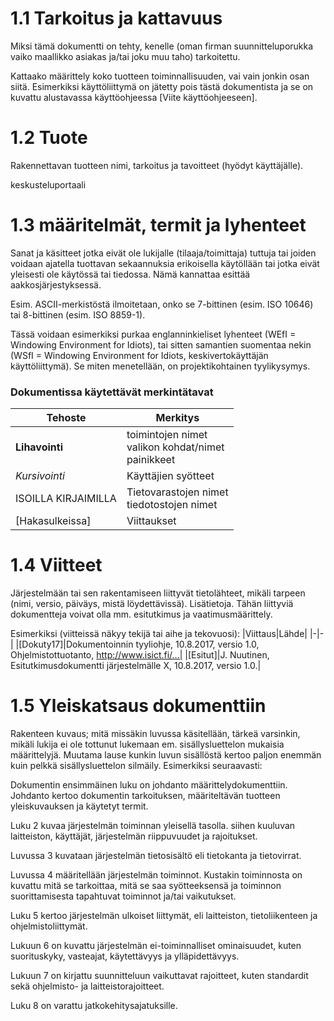 # 1.1 Tarkoitus ja kattavuus
Miksi tämä dokumentti on tehty, kenelle (oman firman suunnitteluporukka vaiko maallikko asiakas ja/tai joku muu taho) tarkoitettu. 

Kattaako määrittely koko tuotteen toiminnallisuuden, vai vain jonkin osan siitä. Esimerkiksi käyttöliittymä on jätetty pois tästä dokumentista ja se on kuvattu alustavassa käyttöohjeessa [Viite käyttöohjeeseen].

# 1.2 Tuote
Rakennettavan tuotteen nimi, tarkoitus ja tavoitteet (hyödyt käyttäjälle).

keskusteluportaali

# 1.3 määritelmät, termit ja lyhenteet
Sanat ja käsitteet jotka eivät ole lukijalle (tilaaja/toimittaja) tuttuja tai joiden voidaan ajatella tuottavan sekaannuksia erikoisella käytöllään tai jotka eivät yleisesti ole käytössä tai tiedossa. Nämä kannattaa esittää aakkosjärjestyksessä.

Esim. ASCII-merkistöstä ilmoitetaan, onko se 7-bittinen (esim. ISO 10646) tai 8-bittinen (esim. ISO 8859-1).

Tässä voidaan esimerkiksi purkaa englanninkieliset lyhenteet (WEfI = Windowing Environment for Idiots), tai sitten samantien suomentaa nekin (WSfI = Windowing Environment for Idiots, keskivertokäyttäjän käyttöliittymä). Se miten menetellään, on projektikohtainen tyylikysymys.
### Dokumentissa käytettävät merkintätavat
|Tehoste|Merkitys|
|--|--|
|**Lihavointi**|toimintojen nimet<br>valikon kohdat/nimet<br>painikkeet|
|*Kursivointi*|Käyttäjien syötteet|
|ISOILLA KIRJAIMILLA|Tietovarastojen nimet<br>tiedotostojen nimet|
|[Hakasulkeissa]|Viittaukset|

# 1.4 Viitteet
Järjestelmään tai sen rakentamiseen liittyvät tietolähteet, mikäli tarpeen (nimi, versio, päiväys, mistä löydettävissä). Lisätietoja. Tähän liittyviä dokumentteja voivat olla mm. esitutkimus ja vaatimusmäärittely. 

Esimerkiksi (viitteissä näkyy tekijä tai aihe ja tekovuosi): 
|Viittaus|Lähde|
|-|-|
|[Dokuty17]|Dokumentoinnin tyyliohje, 10.8.2017, versio 1.0, Ohjelmistottuotanto, http://www.isict.fi/…|
|[Esitut]|J. Nuutinen, Esitutkimusdokumentti järjestelmälle X, 10.8.2017, versio 1.0.|
# 1.5 Yleiskatsaus dokumenttiin
Rakenteen kuvaus; mitä missäkin luvussa käsitellään, tärkeä varsinkin, mikäli lukija ei ole tottunut lukemaan em. sisällysluettelon mukaisia määrittelyjä. Muutama lause kunkin luvun sisällöstä kertoo paljon enemmän kuin pelkkä sisällysluettelon silmäily. Esimerkiksi seuraavasti:

Dokumentin ensimmäinen luku on johdanto määrittelydokumenttiin. Johdanto kertoo dokumentin tarkoituksen, määriteltävän tuotteen yleiskuvauksen ja käytetyt termit.

Luku 2 kuvaa järjestelmän toiminnan yleisellä tasolla. siihen kuuluvan laitteiston, käyttäjät, järjestelmän riippuvuudet ja rajoitukset.

Luvussa 3 kuvataan järjestelmän tietosisältö eli tietokanta ja tietovirrat.

Luvussa 4 määritellään järjestelmän toiminnot. Kustakin toiminnosta on kuvattu mitä se tarkoittaa, mitä se saa syötteeksensä ja toiminnon suorittamisesta tapahtuvat toiminnot ja/tai vaikutukset.

Luku 5 kertoo järjestelmän ulkoiset liittymät, eli laitteiston, tietoliikenteen ja ohjelmistoliittymät.

Lukuun 6 on kuvattu järjestelmän ei-toiminnalliset ominaisuudet, kuten suorituskyky, vasteajat, käytettävyys ja ylläpidettävyys.

Lukuun 7 on kirjattu suunnitteluun vaikuttavat rajoitteet, kuten standardit sekä ohjelmisto- ja laitteistorajoitteet.

Luku 8 on varattu jatkokehitysajatuksille.